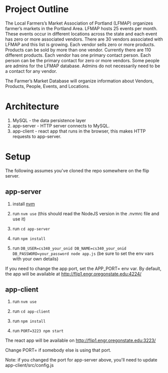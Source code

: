 # Project Outline

The Local Farmers’s Market Association of Portland (LFMAP) organizes farmer’s
markets in the Portland Area. LFMAP hosts 25 events per month. These events
occur in different locations across the state and each event has zero or more
associated vendors. There are 30 vendors associated with LFMAP and this list is
growing. Each vendor sells zero or more products. Products can be sold by more
than one vendor. Currently there are 110 different products. Each vendor has one
primary contact person. Each person can be the primary contact for zero or more
vendors. Some people are admins for the LFMAP database. Admins do not
necessarily need to be a contact for any vendor.

The Farmer’s Market Database will organize information about Vendors, Products,
People, Events, and Locations.

# Architecture

1. MySQL - the data persistence layer
2. app-server - HTTP server connects to MySQL.
3. app-client - react app that runs in the browser, this makes HTTP requests to app-server.

# Setup

The following assumes you've cloned the repo somewhere on the flip server.

## app-server

1. install [nvm](https://github.com/nvm-sh/nvm)

2. run `nvm use` (this should read the NodeJS version in the .nvmrc file and use it)

3. run `cd app-server`

4. run `npm install`

5. run `DB_USER=cs340_your_onid DB_NAME=cs340_your_onid DB_PASSWORD=your_password node app.js` (be sure to set the env vars with your own details)

If you need to change the app port, set the APP_PORT= env var. By default, the
app will be available at http://flip1.engr.oregonstate.edu:4224/

## app-client

1. run `nvm use`

2. run `cd app-client`

3. run `npm install`

4. run `PORT=3223 npm start`

The react app will be available on http://flip1.engr.oregonstate.edu:3223/

Change PORT= if somebody else is using that port.

Note: if you changed the port for app-server above, you'll need to update
app-client/src/config.js



